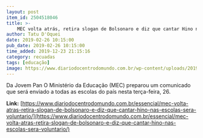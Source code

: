 ```yaml
---
layout: post
item_id: 2504518046
title: >-
    MEC volta atrás, retira slogan de Bolsonaro e diz que cantar Hino nas escolas será ‘voluntário’
author: Tatu D'Oquei
date: 2019-02-26 10:15:00
pub_date: 2019-02-26 10:15:00
time_added: 2019-12-23 21:15:16
category: recuadas
tags: [educação]
image: https://www.diariodocentrodomundo.com.br/wp-content/uploads/2019/01/velez-2.jpg
---
```


Da Jovem Pan O Ministério da Educação (MEC) preparou um comunicado que será enviado a todas as escolas do país nesta terça-feira, 26.

**Link:** [https://www.diariodocentrodomundo.com.br/essencial/mec-volta-atras-retira-slogan-de-bolsonaro-e-diz-que-cantar-hino-nas-escolas-sera-voluntario/](https://www.diariodocentrodomundo.com.br/essencial/mec-volta-atras-retira-slogan-de-bolsonaro-e-diz-que-cantar-hino-nas-escolas-sera-voluntario/)

